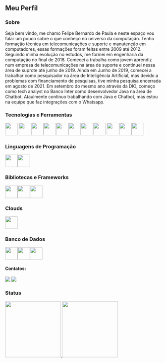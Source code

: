 ## Meu Perfil

### Sobre

Seja bem vindo, me chamo Felipe Bernardo de Paula e neste espaço vou falar um pouco sobre o que conheço no universo da computação. Tenho formação técnica em telecomunicações e suporte e manutenção em computadores, essas formações foram feitas entre 2009 até 2012. Seguindo minha evolução no estudos, me formei em engenharia da computação no final de 2018. Comecei a trabalha como jovem aprendiz num empresa de telecomunicações na área de suporte e continuei nessa área de suprote até junho de 2019. Ainda em Junho de 2019, comecei a trabalhar como pesquisador na área de Inteligência Artificial, mas devido a problemas com financiamento de pesquisas, tive minha pesquisa encerrada em agosto de 2021. Em setembro do mesmo ano através da DIO, começo como tech analyst no Banco Inter como desenvolvedor Java na área de Chatbot. Ataulmente continuo trabalhando com Java e Chatbot, mas estou na equipe que faz integrações com o Whatsapp. 

### Tecnologias e Ferramentas

<img src="https://cdn.jsdelivr.net/gh/devicons/devicon/icons/windows8/windows8-original.svg" width="40" height="40"/> <img src="https://cdn.jsdelivr.net/gh/devicons/devicon/icons/vscode/vscode-original.svg" width="40" height="40"/><img src="https://cdn.jsdelivr.net/gh/devicons/devicon/icons/linux/linux-original.svg" width="40" height="40"/><img src="https://cdn.jsdelivr.net/gh/devicons/devicon/icons/git/git-original.svg" width="40" height="40"/><img src="https://cdn.jsdelivr.net/gh/devicons/devicon/icons/gitlab/gitlab-original.svg" width="40" height="40"/><img src="https://cdn.jsdelivr.net/gh/devicons/devicon/icons/github/github-original.svg" width="40" height="40"/><img src="https://cdn.jsdelivr.net/gh/devicons/devicon/icons/jupyter/jupyter-original-wordmark.svg" width="40" height="40"/><img src="https://cdn.jsdelivr.net/gh/devicons/devicon/icons/vim/vim-original.svg" width="40" height="40"/>
<img src="https://cdn.jsdelivr.net/gh/devicons/devicon/icons/bash/bash-original.svg" width="40" height="40"/><img src="https://cdn.jsdelivr.net/gh/devicons/devicon/icons/docker/docker-original.svg" width="40" height="40"/><img src="https://cdn.jsdelivr.net/gh/devicons/devicon/icons/kubernetes/kubernetes-plain.svg" width="40" height="40"/>      

### Linguagens de Programação

<img src="https://cdn.jsdelivr.net/gh/devicons/devicon/icons/java/java-original.svg" width="40" height="40"/><img src="https://cdn.jsdelivr.net/gh/devicons/devicon/icons/python/python-original.svg" width="40" height="40"/>

### Bibliotecas e Frameworks

<img src="https://cdn.jsdelivr.net/gh/devicons/devicon/icons/numpy/numpy-original.svg" width="40" height="40"/><img src="https://cdn.jsdelivr.net/gh/devicons/devicon/icons/pandas/pandas-original-wordmark.svg" width="40" height="40"/><img src="https://cdn.jsdelivr.net/gh/devicons/devicon/icons/spring/spring-original-wordmark.svg" width="40" height="40"/>

### Clouds

<img src="https://cdn.jsdelivr.net/gh/devicons/devicon/icons/amazonwebservices/amazonwebservices-original-wordmark.svg" width="40" height="40"/>   

### Banco de Dados

<div>
<img src="https://cdn.jsdelivr.net/gh/devicons/devicon/icons/mongodb/mongodb-original.svg" width="40" height="40"/><img src="https://cdn.jsdelivr.net/gh/devicons/devicon/icons/mysql/mysql-original.svg" width="40" height="40"/><img src="https://cdn.jsdelivr.net/gh/devicons/devicon/icons/postgresql/postgresql-original.svg" width="40" height="40"/>
</div>

#### Contatos:

<div>
<a href = "mailto:felipebernardodp@gmail.com"><img src="https://img.shields.io/badge/Gmail-D14836?style=for-the-badge&logo=gmail&logoColor=white" target="_blank"></a>
<a href="https://www.linkedin.com/in/felipe-bernardo-654a661a6/" target="_blank"><img src="https://img.shields.io/badge/-LinkedIn-%230077B5?style=for-the-badge&logo=linkedin&logoColor=white"></a>   
</div>

### Status

<div>
<a href="https://github.com/Albino-Marques">
<img height="180em" src="https://github-readme-stats.vercel.app/api/top-langs/?username=FelipeBDP&layout=compact&langs_count=7&theme=nord"/>
<img height="180em" src="https://github-readme-stats.vercel.app/api?username=FelipeBDP&show_icons=true&theme=nord&include_all_commits=true&count_private=true"/>
</div>
